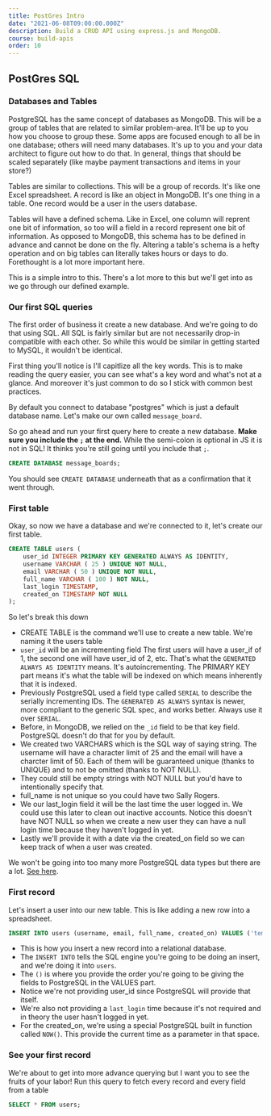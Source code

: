 ```yaml
---
title: PostGres Intro
date: "2021-06-08T09:00:00.000Z"
description: Build a CRUD API using express.js and MongoDB.
course: build-apis
order: 10
---
```


## PostGres SQL

### Databases and Tables

PostgreSQL has the same concept of databases as MongoDB. This will be a group of tables that are related to similar problem-area. It'll be up to you how you choose to group these. Some apps are focused enough to all be in one database; others will need many databases. It's up to you and your data architect to figure out how to do that. In general, things that should be scaled separately (like maybe payment transactions and items in your store?)

Tables are similar to collections. This will be a group of records. It's like one Excel spreadsheet. A record is like an object in MongoDB. It's one thing in a table. One record would be a user in the users database.

Tables will have a defined schema. Like in Excel, one column will reprent one bit of information, so too will a field in a record represent one bit of information. As opposed to MongoDB, this schema has to be defined in advance and cannot be done on the fly. Altering a table's schema is a hefty operation and on big tables can literally takes hours or days to do. Forethought is a lot more important here.

This is a simple intro to this. There's a lot more to this but we'll get into as we go through our defined example.

### Our first SQL queries

The first order of business it create a new database. And we're going to do that using SQL. All SQL is fairly similar but are not necessarily drop-in compatible with each other. So while this would be similar in getting started to MySQL, it wouldn't be identical.

First thing you'll notice is I'll capitlize all the key words. This is to make reading the query easier, you can see what's a key word and what's not at a glance. And moreover it's just common to do so I stick with common best practices.

By default you connect to database "postgres" which is just a default database name. Let's make our own called `message_board`.

So go ahead and run your first query here to create a new database. **Make sure you include the `;` at the end.** While the semi-colon is optional in JS it is not in SQL! It thinks you're still going until you include that `;`.

```sql
CREATE DATABASE message_boards;
```

You should see `CREATE DATABASE` underneath that as a confirmation that it went through.

### First table

Okay, so now we have a database and we're connected to it, let's create our first table.

```sql
CREATE TABLE users (
    user_id INTEGER PRIMARY KEY GENERATED ALWAYS AS IDENTITY,
    username VARCHAR ( 25 ) UNIQUE NOT NULL,
    email VARCHAR ( 50 ) UNIQUE NOT NULL,
    full_name VARCHAR ( 100 ) NOT NULL,
    last_login TIMESTAMP,
    created_on TIMESTAMP NOT NULL
);
```

So let's break this down

-   CREATE TABLE is the command we'll use to create a new table. We're naming it the users table
-   `user_id` will be an incrementing field The first users will have a user\_if of 1, the second one will have user\_id of 2, etc. That's what the `GENERATED ALWAYS AS IDENTITY` means. It's autoincrementing. The PRIMARY KEY part means it's what the table will be indexed on which means inherently that it is indexed.
-   Previously PostgreSQL used a field type called `SERIAL` to describe the serially incrementing IDs. The `GENERATED AS ALWAYS` syntax is newer, more compliant to the generic SQL spec, and works better. Always use it over `SERIAL`.
-   Before, in MongoDB, we relied on the `_id` field to be that key field. PostgreSQL doesn't do that for you by default.
-   We created two VARCHARS which is the SQL way of saying string. The username will have a character limit of 25 and the email will have a charcter limit of 50. Each of them will be guaranteed unique (thanks to UNIQUE) and to not be omitted (thanks to NOT NULL).
-   They could still be empty strings with NOT NULL but you'd have to intentionally specify that.
-   full\_name is not unique so you could have two Sally Rogers.
-   We our last\_login field it will be the last time the user logged in. We could use this later to clean out inactive accounts. Notice this doesn't have NOT NULL so when we create a new user they can have a null login time because they haven't logged in yet.
-   Lastly we'll provide it with a date via the created\_on field so we can keep track of when a user was created.

We won't be going into too many more PostgreSQL data types but there are a lot. [See here](https://www.postgresql.org/docs/9.5/datatype.html#DATATYPE-TABLE).

### First record

Let's insert a user into our new table. This is like adding a new row into a spreadsheet.

```sql
INSERT INTO users (username, email, full_name, created_on) VALUES ('temmermans', 'lol@wajjo.com', 'Simon Temmerman', NOW());
```

-   This is how you insert a new record into a relational database.
-   The `INSERT INTO` tells the SQL engine you're going to be doing an insert, and we're doing it into `users`.
-   The `()` is where you provide the order you're going to be giving the fields to PostgreSQL in the VALUES part.
-   Notice we're not providing user\_id since PostgreSQL will provide that itself.
-   We're also not providing a `last_login` time because it's not required and in theory the user hasn't logged in yet.
-   For the created\_on, we're using a special PostgreSQL built in function called `NOW()`. This provide the current time as a parameter in that space.

### See your first record

We're about to get into more advance querying but I want you to see the fruits of your labor! Run this query to fetch every record and every field from a table

```sql
SELECT * FROM users;
```